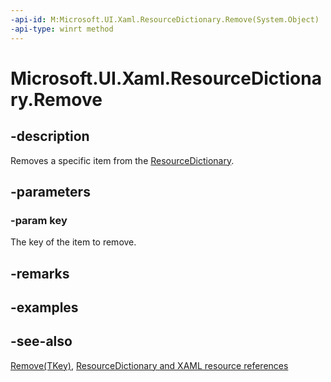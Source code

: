 ```yaml
---
-api-id: M:Microsoft.UI.Xaml.ResourceDictionary.Remove(System.Object)
-api-type: winrt method
---
```


<!-- Method syntax
public void Remove(System.Object key)
-->

# Microsoft.UI.Xaml.ResourceDictionary.Remove

## -description
Removes a specific item from the [ResourceDictionary](resourcedictionary.md).

## -parameters
### -param key
The key of the item to remove.

## -remarks

## -examples

## -see-also
[Remove(TKey)](/dotnet/api/system.collections.generic.idictionary-2.remove#System_Collections_Generic_IDictionary_2_Remove__0_), [ResourceDictionary and XAML resource references](/windows/uwp/controls-and-patterns/resourcedictionary-and-xaml-resource-references)
